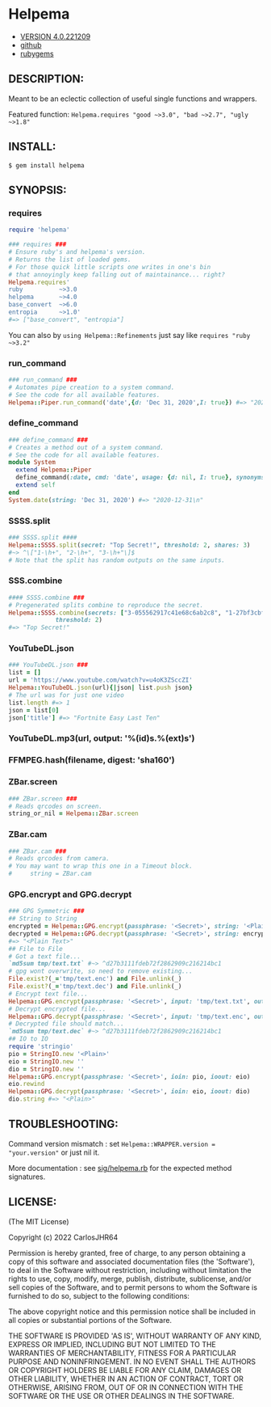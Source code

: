 # Helpema

* [VERSION 4.0.221209](https://github.com/carlosjhr64/helpema/releases)
* [github](https://github.com/carlosjhr64/helpema)
* [rubygems](https://rubygems.org/gems/helpema)

## DESCRIPTION:

Meant to be an eclectic collection of useful single functions and wrappers.

Featured function: `Helpema.requires "good ~>3.0", "bad ~>2.7", "ugly ~>1.8"`

## INSTALL:

```console
$ gem install helpema
```

## SYNOPSIS:

### requires
```ruby
require 'helpema'

### requires ###
# Ensure ruby's and helpema's version.
# Returns the list of loaded gems.
# For those quick little scripts one writes in one's bin
# that annoyingly keep falling out of maintainance... right?
Helpema.requires'
ruby          ~>3.0
helpema       ~>4.0
base_convert  ~>6.0
entropia      ~>1.0'
#=> ["base_convert", "entropia"]
```
You can also by `using Helpema::Refinements`
just say like `requires "ruby ~>3.2"`

### run_command
```ruby
### run_command ###
# Automates pipe creation to a system command.
# See the code for all available features.
Helpema::Piper.run_command('date',{d: 'Dec 31, 2020',I: true}) #=> "2020-12-31\n"
```
### define_command
```ruby
### define_command ###
# Creates a method out of a system command.
# See the code for all available features.
module System
  extend Helpema::Piper
  define_command(:date, cmd: 'date', usage: {d: nil, I: true}, synonyms: {string: :d})
  extend self
end
System.date(string: 'Dec 31, 2020') #=> "2020-12-31\n"
```
### SSSS.split
```ruby
### SSSS.split ####
Helpema::SSSS.split(secret: "Top Secret!", threshold: 2, shares: 3)
#~> ^\["1-\h+", "2-\h+", "3-\h+"\]$
# Note that the split has random outputs on the same inputs.
```
### SSS.combine
```ruby
#### SSSS.combine ###
# Pregenerated splits combine to reproduce the secret.
Helpema::SSSS.combine(secrets: ["3-055562917c41e68c6ab2c8", "1-27bf3cbfe8d2c25c7e8928"],
             threshold: 2)
#=> "Top Secret!"
```
### YouTubeDL.json
```ruby
### YouTubeDL.json ###
list = []
url = 'https://www.youtube.com/watch?v=u4oK3ZSccZI'
Helpema::YouTubeDL.json(url){|json| list.push json}
# The url was for just one video
list.length #=> 1
json = list[0]
json['title'] #=> "Fortnite Easy Last Ten"
```
### YouTubeDL.mp3(url, output: '%(id)s.%(ext)s')
### FFMPEG.hash(filename, digest: 'sha160')
### ZBar.screen
```ruby
### ZBar.screen ###
# Reads qrcodes on screen.
string_or_nil = Helpema::ZBar.screen
```
### ZBar.cam
```ruby
### ZBar.cam ###
# Reads qrcodes from camera.
# You may want to wrap this one in a Timeout block.
#     string = ZBar.cam
```
### GPG.encrypt and GPG.decrypt
```ruby
### GPG Symmetric ###
## String to String
encrypted = Helpema::GPG.encrypt(passphrase: '<Secret>', string: '<Plain Text>')
decrypted = Helpema::GPG.decrypt(passphrase: '<Secret>', string: encrypted)
#=> "<Plain Text>"
## File to File
# Got a text file...
`md5sum tmp/text.txt` #~> ^d27b3111fdeb72f2862909c216214bc1
# gpg wont overwrite, so need to remove existing...
File.exist?(_='tmp/text.enc') and File.unlink(_)
File.exist?(_='tmp/text.dec') and File.unlink(_)
# Encrypt text file...
Helpema::GPG.encrypt(passphrase: '<Secret>', input: 'tmp/text.txt', output: 'tmp/text.enc') #=> ""
# Decrypt encrypted file...
Helpema::GPG.decrypt(passphrase: '<Secret>', input: 'tmp/text.enc', output: 'tmp/text.dec') #=> ""
# Decrypted file should match...
`md5sum tmp/text.dec` #~> ^d27b3111fdeb72f2862909c216214bc1
## IO to IO
require 'stringio'
pio = StringIO.new '<Plain>'
eio = StringIO.new ''
dio = StringIO.new ''
Helpema::GPG.encrypt(passphrase: '<Secret>', ioin: pio, ioout: eio)
eio.rewind
Helpema::GPG.decrypt(passphrase: '<Secret>', ioin: eio, ioout: dio)
dio.string #=> "<Plain>"
```

## TROUBLESHOOTING:

Command version mismatch
: set `Helpema::WRAPPER.version = "your.version"` or just nil it.

More documentation
: see [sig/helpema.rb](sig/helpema.rbs) for the expected method signatures.

## LICENSE:

(The MIT License)

Copyright (c) 2022 CarlosJHR64

Permission is hereby granted, free of charge, to any person obtaining
a copy of this software and associated documentation files (the
'Software'), to deal in the Software without restriction, including
without limitation the rights to use, copy, modify, merge, publish,
distribute, sublicense, and/or sell copies of the Software, and to
permit persons to whom the Software is furnished to do so, subject to
the following conditions:

The above copyright notice and this permission notice shall be
included in all copies or substantial portions of the Software.

THE SOFTWARE IS PROVIDED 'AS IS', WITHOUT WARRANTY OF ANY KIND,
EXPRESS OR IMPLIED, INCLUDING BUT NOT LIMITED TO THE WARRANTIES OF
MERCHANTABILITY, FITNESS FOR A PARTICULAR PURPOSE AND NONINFRINGEMENT.
IN NO EVENT SHALL THE AUTHORS OR COPYRIGHT HOLDERS BE LIABLE FOR ANY
CLAIM, DAMAGES OR OTHER LIABILITY, WHETHER IN AN ACTION OF CONTRACT,
TORT OR OTHERWISE, ARISING FROM, OUT OF OR IN CONNECTION WITH THE
SOFTWARE OR THE USE OR OTHER DEALINGS IN THE SOFTWARE.
